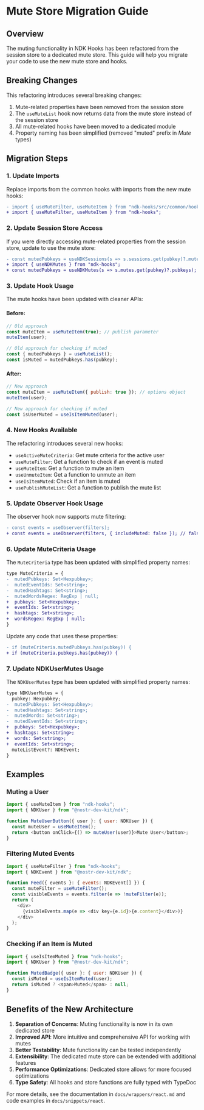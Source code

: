# Mute Store Migration Guide

## Overview

The muting functionality in NDK Hooks has been refactored from the session store to a dedicated mute store. This guide will help you migrate your code to use the new mute store and hooks.

## Breaking Changes

This refactoring introduces several breaking changes:

1. Mute-related properties have been removed from the session store
2. The `useMuteList` hook now returns data from the mute store instead of the session store
3. All mute-related hooks have been moved to a dedicated module
4. Property naming has been simplified (removed "muted" prefix in *Mute* types)

## Migration Steps

### 1. Update Imports

Replace imports from the common hooks with imports from the new mute hooks:

```diff
- import { useMuteFilter, useMuteItem } from "ndk-hooks/src/common/hooks/mute";
+ import { useMuteFilter, useMuteItem } from "ndk-hooks";
```

### 2. Update Session Store Access

If you were directly accessing mute-related properties from the session store, update to use the mute store:

```diff
- const mutedPubkeys = useNDKSessions(s => s.sessions.get(pubkey)?.mutedPubkeys);
+ import { useNDKMutes } from "ndk-hooks";
+ const mutedPubkeys = useNDKMutes(s => s.mutes.get(pubkey)?.pubkeys);
```

### 3. Update Hook Usage

The mute hooks have been updated with cleaner APIs:

#### Before:

```javascript
// Old approach
const muteItem = useMuteItem(true); // publish parameter
muteItem(user);

// Old approach for checking if muted
const { mutedPubkeys } = useMuteList();
const isMuted = mutedPubkeys.has(pubkey);
```

#### After:

```javascript
// New approach
const muteItem = useMuteItem({ publish: true }); // options object
muteItem(user);

// New approach for checking if muted
const isUserMuted = useIsItemMuted(user);
```

### 4. New Hooks Available

The refactoring introduces several new hooks:

- `useActiveMuteCriteria`: Get mute criteria for the active user
- `useMuteFilter`: Get a function to check if an event is muted
- `useMuteItem`: Get a function to mute an item
- `useUnmuteItem`: Get a function to unmute an item
- `useIsItemMuted`: Check if an item is muted
- `usePublishMuteList`: Get a function to publish the mute list

### 5. Update Observer Hook Usage

The observer hook now supports mute filtering:

```diff
- const events = useObserver(filters);
+ const events = useObserver(filters, { includeMuted: false }); // false is default
```

### 6. Update MuteCriteria Usage

The `MuteCriteria` type has been updated with simplified property names:

```diff
type MuteCriteria = {
-  mutedPubkeys: Set<Hexpubkey>;
-  mutedEventIds: Set<string>;
-  mutedHashtags: Set<string>;
-  mutedWordsRegex: RegExp | null;
+  pubkeys: Set<Hexpubkey>;
+  eventIds: Set<string>;
+  hashtags: Set<string>;
+  wordsRegex: RegExp | null;
}
```

Update any code that uses these properties:

```diff
- if (muteCriteria.mutedPubkeys.has(pubkey)) {
+ if (muteCriteria.pubkeys.has(pubkey)) {
```

### 7. Update NDKUserMutes Usage

The `NDKUserMutes` type has been updated with simplified property names:

```diff
type NDKUserMutes = {
  pubkey: Hexpubkey;
-  mutedPubkeys: Set<Hexpubkey>;
-  mutedHashtags: Set<string>;
-  mutedWords: Set<string>;
-  mutedEventIds: Set<string>;
+  pubkeys: Set<Hexpubkey>;
+  hashtags: Set<string>;
+  words: Set<string>;
+  eventIds: Set<string>;
  muteListEvent?: NDKEvent;
}
```

## Examples

### Muting a User

```javascript
import { useMuteItem } from "ndk-hooks";
import { NDKUser } from "@nostr-dev-kit/ndk";

function MuteUserButton({ user }: { user: NDKUser }) {
  const muteUser = useMuteItem();
  return <button onClick={() => muteUser(user)}>Mute User</button>;
}
```

### Filtering Muted Events

```javascript
import { useMuteFilter } from "ndk-hooks";
import { NDKEvent } from "@nostr-dev-kit/ndk";

function Feed({ events }: { events: NDKEvent[] }) {
  const muteFilter = useMuteFilter();
  const visibleEvents = events.filter(e => !muteFilter(e));
  return (
    <div>
      {visibleEvents.map(e => <div key={e.id}>{e.content}</div>)}
    </div>
  );
}
```

### Checking if an Item is Muted

```javascript
import { useIsItemMuted } from "ndk-hooks";
import { NDKUser } from "@nostr-dev-kit/ndk";

function MutedBadge({ user }: { user: NDKUser }) {
  const isMuted = useIsItemMuted(user);
  return isMuted ? <span>Muted</span> : null;
}
```

## Benefits of the New Architecture

1. **Separation of Concerns**: Muting functionality is now in its own dedicated store
2. **Improved API**: More intuitive and comprehensive API for working with mutes
3. **Better Testability**: Mute functionality can be tested independently
4. **Extensibility**: The dedicated mute store can be extended with additional features
5. **Performance Optimizations**: Dedicated store allows for more focused optimizations
6. **Type Safety**: All hooks and store functions are fully typed with TypeDoc

For more details, see the documentation in `docs/wrappers/react.md` and code examples in `docs/snippets/react`.